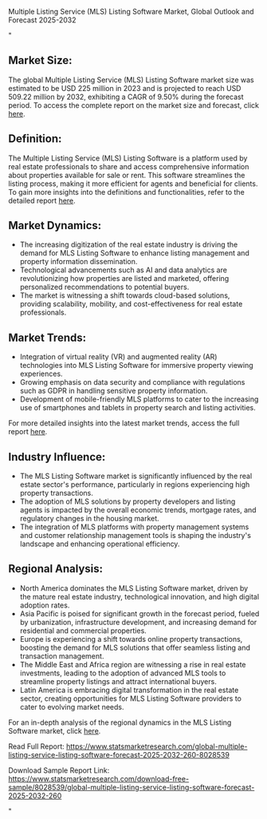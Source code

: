 Multiple Listing Service (MLS) Listing Software Market, Global Outlook and Forecast 2025-2032 

"<h2>Market Size:</h2>
<p>The global Multiple Listing Service (MLS) Listing Software market size was estimated to be USD 225 million in 2023 and is projected to reach USD 509.22 million by 2032, exhibiting a CAGR of 9.50% during the forecast period. To access the complete report on the market size and forecast, click <a href='https://www.statsmarketresearch.com/global-multiple-listing-service-listing-software-forecast-2025-2032-260-8028539'>here</a>.</p>

<h2>Definition:</h2>
<p>The Multiple Listing Service (MLS) Listing Software is a platform used by real estate professionals to share and access comprehensive information about properties available for sale or rent. This software streamlines the listing process, making it more efficient for agents and beneficial for clients. To gain more insights into the definitions and functionalities, refer to the detailed report <a href='https://www.statsmarketresearch.com/global-multiple-listing-service-listing-software-forecast-2025-2032-260-8028539'>here</a>.</p>

<h2>Market Dynamics:</h2>
<ul>
<li>The increasing digitization of the real estate industry is driving the demand for MLS Listing Software to enhance listing management and property information dissemination.</li>
<li>Technological advancements such as AI and data analytics are revolutionizing how properties are listed and marketed, offering personalized recommendations to potential buyers.</li>
<li>The market is witnessing a shift towards cloud-based solutions, providing scalability, mobility, and cost-effectiveness for real estate professionals.</li>
</ul>

<h2>Market Trends:</h2>
<ul>
<li>Integration of virtual reality (VR) and augmented reality (AR) technologies into MLS Listing Software for immersive property viewing experiences.</li>
<li>Growing emphasis on data security and compliance with regulations such as GDPR in handling sensitive property information.</li>
<li>Development of mobile-friendly MLS platforms to cater to the increasing use of smartphones and tablets in property search and listing activities.</li>
</ul>
<p>For more detailed insights into the latest market trends, access the full report <a href='https://www.statsmarketresearch.com/global-multiple-listing-service-listing-software-forecast-2025-2032-260-8028539'>here</a>.</p>

<h2>Industry Influence:</h2>
<ul>
<li>The MLS Listing Software market is significantly influenced by the real estate sector's performance, particularly in regions experiencing high property transactions.</li>
<li>The adoption of MLS solutions by property developers and listing agents is impacted by the overall economic trends, mortgage rates, and regulatory changes in the housing market.</li>
<li>The integration of MLS platforms with property management systems and customer relationship management tools is shaping the industry's landscape and enhancing operational efficiency.</li>
</ul>

<h2>Regional Analysis:</h2>
<ul>
<li>North America dominates the MLS Listing Software market, driven by the mature real estate industry, technological innovation, and high digital adoption rates.</li>
<li>Asia Pacific is poised for significant growth in the forecast period, fueled by urbanization, infrastructure development, and increasing demand for residential and commercial properties.</li>
<li>Europe is experiencing a shift towards online property transactions, boosting the demand for MLS solutions that offer seamless listing and transaction management.</li>
<li>The Middle East and Africa region are witnessing a rise in real estate investments, leading to the adoption of advanced MLS tools to streamline property listings and attract international buyers.</li>
<li>Latin America is embracing digital transformation in the real estate sector, creating opportunities for MLS Listing Software providers to cater to evolving market needs.</li>
</ul>
<p>For an in-depth analysis of the regional dynamics in the MLS Listing Software market, click <a href='https://www.statsmarketresearch.com/global-multiple-listing-service-listing-software-forecast-2025-2032-260-8028539'>here</a>.</p>

<p>Read Full Report: <a href='https://www.statsmarketresearch.com/global-multiple-listing-service-listing-software-forecast-2025-2032-260-8028539'>https://www.statsmarketresearch.com/global-multiple-listing-service-listing-software-forecast-2025-2032-260-8028539</a></p>
<p>Download Sample Report Link: <a href='https://www.statsmarketresearch.com/download-free-sample/8028539/global-multiple-listing-service-listing-software-forecast-2025-2032-260'>https://www.statsmarketresearch.com/download-free-sample/8028539/global-multiple-listing-service-listing-software-forecast-2025-2032-260</a></p>"
